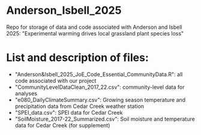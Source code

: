 # Anderson_Isbell_2025
Repo for storage of data and code associated with Anderson and Isbell 2025: "Experimental warming drives local grassland plant species loss"

# List and description of files:
- "Anderson&Isbell_2025_JoE_Code_Essential_CommunityData.R": all code associated with our project
- "CommunityLevelDataClean_2017_22.csv": community-level data for analyses
- "e080_DailyClimateSummary.csv": Growing season temperature and precipitation data from Cedar Creek weather station
- "SPEI_data.csv": SPEI data for Cedar Creek
- "SoilMoisture_2017-22_Summarized.csv": Soil moisture and temperature data for Cedar Creek (for supplement)
